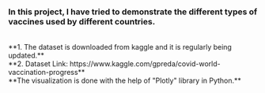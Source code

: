 <h3> In this project, I have tried to demonstrate the different types of vaccines used by different countries.</h3> <br>
**1. The dataset is downloaded from kaggle and it is regularly being updated.** <br>
**2. Dataset Link: https://www.kaggle.com/gpreda/covid-world-vaccination-progress** <br>
**The visualization is done with the help of "Plotly" library in Python.**
